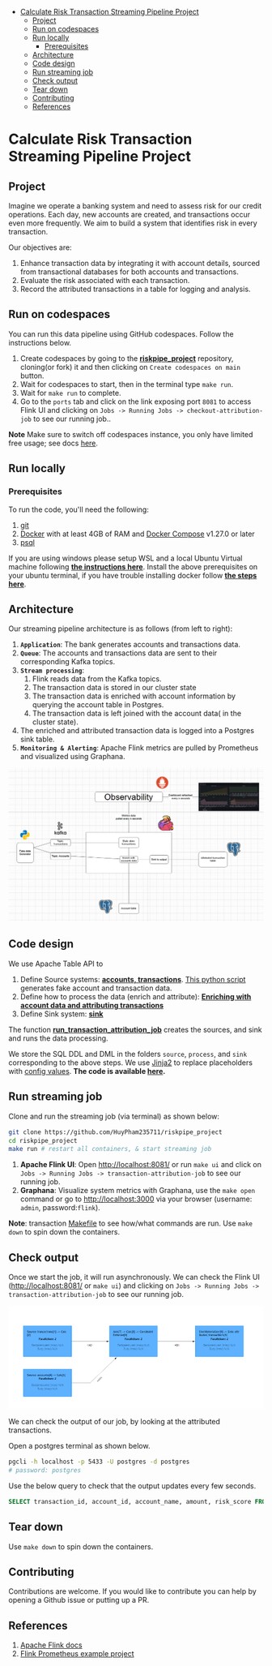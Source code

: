 * [Calculate Risk Transaction Streaming Pipeline Project](#calculate-risk-transaction-streaming-pipeline-project)
   * [Project](#project)
   * [Run on codespaces](#run-on-codespaces)
   * [Run locally](#run-locally)
      * [Prerequisites](#prerequisites)
   * [Architecture](#architecture)
   * [Code design](#code-design)
   * [Run streaming job](#run-streaming-job)
   * [Check output](#check-output)
   * [Tear down](#tear-down)
   * [Contributing](#contributing)
   * [References](#references)

# Calculate Risk Transaction Streaming Pipeline Project

## Project

Imagine we operate a banking system and need to assess risk for our credit operations. Each day, new accounts are created, and transactions occur even more frequently. We aim to build a system that identifies risk in every transaction.

Our objectives are:

1. Enhance transaction data by integrating it with account details, sourced from transactional databases for both accounts and transactions.
2. Evaluate the risk associated with each transaction.
3. Record the attributed transactions in a table for logging and analysis.

## Run on codespaces

You can run this data pipeline using GitHub codespaces. Follow the instructions below.

1. Create codespaces by going to the **[riskpipe_project](https://github.com/HuyPham235711/riskpipe_project)** repository, cloning(or fork) it and then clicking on `Create codespaces on main` button.
2. Wait for codespaces to start, then in the terminal type `make run`.
3. Wait for `make run` to complete.
4. Go to the `ports` tab and click on the link exposing port `8081` to access Flink UI and clicking on `Jobs -> Running Jobs -> checkout-attribution-job` to see our running job..

**Note** Make sure to switch off codespaces instance, you only have limited free usage; see docs [here](https://github.com/features/codespaces#pricing).

## Run locally

### Prerequisites

To run the code, you'll need the following:

1. [git](https://git-scm.com/book/en/v2/Getting-Started-Installing-Git)
2. [Docker](https://docs.docker.com/engine/install/) with at least 4GB of RAM and [Docker Compose](https://docs.docker.com/compose/install/) v1.27.0 or later
3. [psql](https://blog.timescale.com/tutorials/how-to-install-psql-on-mac-ubuntu-debian-windows/)

If you are using windows please setup WSL and a local Ubuntu Virtual machine following **[the instructions here](https://ubuntu.com/tutorials/install-ubuntu-on-wsl2-on-windows-10#1-overview)**. Install the above prerequisites on your ubuntu terminal, if you have trouble installing docker follow **[the steps here](https://www.digitalocean.com/community/tutorials/how-to-install-and-use-docker-on-ubuntu-22-04#step-1-installing-docker)**.

## Architecture

Our streaming pipeline architecture is as follows (from left to right):

1. **`Application`**: The bank generates accounts and transactions data.
2. **`Queue`**: The accounts and transactions data are sent to their corresponding Kafka topics.
3. **`Stream processing`**: 
   1. Flink reads data from the Kafka topics.
   2. The transaction data is stored in our cluster state
   3. The transaction data is enriched with account information by querying the account table in Postgres.
   4. The transaction data is left joined with the account data( in the cluster state).
5. The enriched and attributed transaction data is logged into a Postgres sink table.
4. **`Monitoring & Alerting`**: Apache Flink metrics are pulled by Prometheus and visualized using Graphana.

![Architecture](./assets/images/arch.png)

## Code design

We use Apache Table API to 

1. Define Source systems: **[accounts, transactions](https://github.com/HuyPham235711/riskpipe/blob/main/datagen/gen_fake_data.py)**. [This python script]([datagen/gen_fake_data.py](https://github.com/HuyPham235711/riskpipe/blob/main/datagen/gen_fake_data.py)) generates fake account and transaction data.
2. Define how to process the data (enrich and attribute): **[Enriching with account data and attributing transactions ](https://github.com/HuyPham235711/riskpipe/blob/main/code/process/attribute_transactions.sql)**
3. Define Sink system: **[sink](https://github.com/HuyPham235711/riskpipe/blob/main/code/sink/attributed_transactions.sql)**

The function **[run_transaction_attribution_job](https://github.com/HuyPham235711/riskpipe/blob/main/code/transaction_attribution.py#L92C1-L98C23)** creates the sources, and sink and runs the data processing.

We store the SQL DDL and DML in the folders `source`, `process`, and `sink` corresponding to the above steps. We use [Jinja2](https://jinja.palletsprojects.com/en/3.1.x/) to replace placeholders with [config values](https://github.com/HuyPham235711/riskpipe/blob/main/code/transaction_attribution.py#L15C1-L62C56). **The code is available [here](https://github.com/HuyPham235711/riskpipe_project).**

## Run streaming job

Clone and run the streaming job (via terminal) as shown below:

```bash
git clone https://github.com/HuyPham235711/riskpipe_project
cd riskpipe_project
make run # restart all containers, & start streaming job
```

1. **Apache Flink UI**: Open [http://localhost:8081/](http://localhost:8081/) or run `make ui` and click on `Jobs -> Running Jobs -> transaction-attribution-job` to see our running job. 
2. **Graphana**: Visualize system metrics with Graphana, use the `make open` command or go to [http://localhost:3000](http://localhost:3000) via your browser (username: `admin`, password:`flink`).

**Note**: transaction [Makefile](https://github.com/HuyPham235711/riskpipe/blob/main/Makefile) to see how/what commands are run. Use `make down` to spin down the containers.

## Check output

Once we start the job, it will run asynchronously. We can check the Flink UI ([http://localhost:8081/](http://localhost:8081/) or `make ui`) and clicking on `Jobs -> Running Jobs -> transaction-attribution-job` to see our running job.

![Flink UI](assets/images/flink_ui.png)

We can check the output of our job, by looking at the attributed transactions. 

Open a postgres terminal as shown below.

```bash
pgcli -h localhost -p 5433 -U postgres -d postgres 
# password: postgres
```

Use the below query to check that the output updates every few seconds.

```sql
SELECT transaction_id, account_id, account_name, amount, risk_score FROM banking.attributed_transactions ORDER BY datetime_occured desc limit 5;
```

## Tear down 

Use `make down` to spin down the containers.

## Contributing

Contributions are welcome. If you would like to contribute you can help by opening a Github issue or putting up a PR.

## References

1. [Apache Flink docs](https://nightlies.apache.org/flink/flink-docs-release-1.17/)
2. [Flink Prometheus example project](https://github.com/mbode/flink-prometheus-example)
